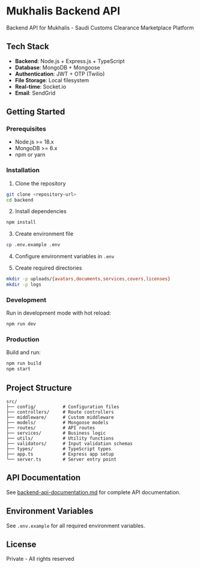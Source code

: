 # Mukhalis Backend API

Backend API for Mukhalis - Saudi Customs Clearance Marketplace Platform

## Tech Stack

- **Backend**: Node.js + Express.js + TypeScript
- **Database**: MongoDB + Mongoose
- **Authentication**: JWT + OTP (Twilio)
- **File Storage**: Local filesystem
- **Real-time**: Socket.io
- **Email**: SendGrid

## Getting Started

### Prerequisites

- Node.js >= 18.x
- MongoDB >= 6.x
- npm or yarn

### Installation

1. Clone the repository

```bash
git clone <repository-url>
cd backend
```

2. Install dependencies

```bash
npm install
```

3. Create environment file

```bash
cp .env.example .env
```

4. Configure environment variables in `.env`

5. Create required directories

```bash
mkdir -p uploads/{avatars,documents,services,covers,licenses}
mkdir -p logs
```

### Development

Run in development mode with hot reload:

```bash
npm run dev
```

### Production

Build and run:

```bash
npm run build
npm start
```

## Project Structure

```
src/
├── config/          # Configuration files
├── controllers/     # Route controllers
├── middleware/      # Custom middleware
├── models/          # Mongoose models
├── routes/          # API routes
├── services/        # Business logic
├── utils/           # Utility functions
├── validators/      # Input validation schemas
├── types/           # TypeScript types
├── app.ts           # Express app setup
└── server.ts        # Server entry point
```

## API Documentation

See [backend-api-documentation.md](./backend-api-documentation.md) for complete API documentation.

## Environment Variables

See `.env.example` for all required environment variables.

## License

Private - All rights reserved
